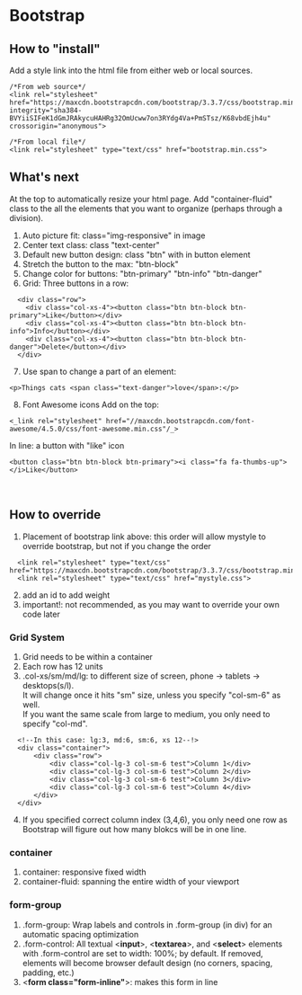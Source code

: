 # Bootstrap

## How to "install"
Add a style link into the html file from either web or local sources.  
```
/*From web source*/
<link rel="stylesheet" href="https://maxcdn.bootstrapcdn.com/bootstrap/3.3.7/css/bootstrap.min.css" integrity="sha384-BVYiiSIFeK1dGmJRAkycuHAHRg32OmUcww7on3RYdg4Va+PmSTsz/K68vbdEjh4u" crossorigin="anonymous">

/*From local file*/
<link rel="stylesheet" type="text/css" href="bootstrap.min.css">
```

## What's next
At the top to automatically resize your html page. Add "container-fluid" class to the all the elements that you want to organize (perhaps through a division). 
  
1. Auto picture fit: class="img-responsive" in image  
2. Center text class: class "text-center"
3. Default new button design: class "btn" with in button element  
4. Stretch the button to the max: "btn-block"  
5. Change color for buttons: "btn-primary" "btn-info" "btn-danger"  
6. Grid: Three buttons in a row:   

  ```
    <div class="row">
      <div class="col-xs-4"><button class="btn btn-block btn-primary">Like</button></div>
      <div class="col-xs-4"><button class="btn btn-block btn-info">Info</button></div>
      <div class="col-xs-4"><button class="btn btn-block btn-danger">Delete</button></div>
    </div>
  ```
7. Use span to change a part of an element:  
  ```
  <p>Things cats <span class="text-danger">love</span>:</p>
  ```
8. Font Awesome icons
Add on the top: 

  ```
  <_link rel="stylesheet" href="//maxcdn.bootstrapcdn.com/font-awesome/4.5.0/css/font-awesome.min.css"/_>
  ```
In line: a button with "like" icon  

  ```
  <button class="btn btn-block btn-primary"><i class="fa fa-thumbs-up"></i>Like</button>
  ```
  
## How to override
1. Placement of bootstrap link above: this order will allow mystyle to override bootstrap, but not if you change the order

  ```
    <link rel="stylesheet" type="text/css" href="https://maxcdn.bootstrapcdn.com/bootstrap/3.3.7/css/bootstrap.min.css">
    <link rel="stylesheet" type="text/css" href="mystyle.css">
  ```
2. add an id to add weight
3. important!: not recommended, as you may want to override your own code later


### Grid System
1. Grid needs to be within a container
2. Each row has 12 units
3. .col-xs/sm/md/lg: to different size of screen, phone -> tablets -> desktops(s/l).  
    It will change once it hits "sm" size, unless you specify "col-sm-6" as well.  
    If you want the same scale from large to medium, you only need to specify "col-md".  
    
  ```
    <!--In this case: lg:3, md:6, sm:6, xs 12--!>
   	<div class="container">
 		<div class="row">
 			<div class="col-lg-3 col-sm-6 test">Column 1</div>
 			<div class="col-lg-3 col-sm-6 test">Column 2</div>
 			<div class="col-lg-3 col-sm-6 test">Column 3</div>
 			<div class="col-lg-3 col-sm-6 test">Column 4</div>
 		</div>
 	</div>
  ```
4. If you specified correct column index (3,4,6), you only need one row as Bootstrap will figure out how many blokcs will be in one line.  

### container
1. container: responsive fixed width
2. container-fluid: spanning the entire width of your viewport

### form-group
1. .form-group: Wrap labels and controls in .form-group (in div) for an automatic spacing optimization
2. .form-control: All textual <**input**>, <**textarea**>, and <**select**> elements with .form-control are set to width: 100%; by default. If removed, elements will become browser default design (no corners, spacing, padding, etc.)
3. <**form class="form-inline"**>: makes this form in line
